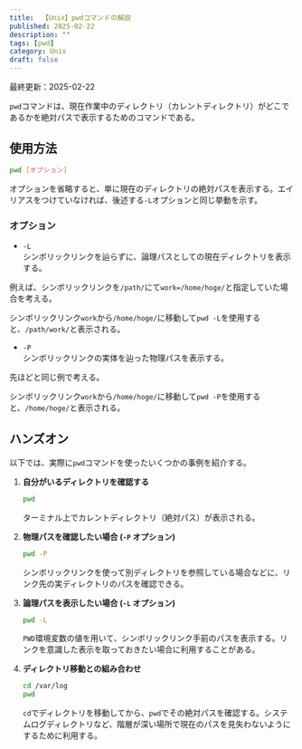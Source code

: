 ```yaml
---
title:  【Unix】pwdコマンドの解説
published: 2025-02-22
description: ""
tags: [pwd]
category: Unix
draft: false
---
```

最終更新：2025-02-22


`pwd`コマンドは、現在作業中のディレクトリ（カレントディレクトリ）がどこであるかを絶対パスで表示するためのコマンドである。


## 使用方法

```bash
pwd [オプション]
```

オプションを省略すると、単に現在のディレクトリの絶対パスを表示する。エイリアスをつけていなければ、後述する`-L`オプションと同じ挙動を示す。

### オプション

- `-L`  
  シンボリックリンクを辿らずに、論理パスとしての現在ディレクトリを表示する。

例えば、シンボリックリンクを`/path/`にて`work=/home/hoge/`と指定していた場合を考える。

シンボリックリンク`work`から`/home/hoge/`に移動して`pwd -L`を使用すると、`/path/work/`と表示される。

- `-P`  
  シンボリックリンクの実体を辿った物理パスを表示する。

先ほどと同じ例で考える。

シンボリックリンク`work`から`/home/hoge/`に移動して`pwd -P`を使用すると、`/home/hoge/`と表示される。

## ハンズオン

以下では、実際に`pwd`コマンドを使ったいくつかの事例を紹介する。

1. **自分がいるディレクトリを確認する**  
   ```bash
   pwd
   ```
   ターミナル上でカレントディレクトリ（絶対パス）が表示される。

2. **物理パスを確認したい場合 (`-P` オプション)**  
   ```bash
   pwd -P
   ```
   シンボリックリンクを使って別ディレクトリを参照している場合などに、リンク先の実ディレクトリのパスを確認できる。

3. **論理パスを表示したい場合 (`-L` オプション)**  
   ```bash
   pwd -L
   ```
   `PWD`環境変数の値を用いて、シンボリックリンク手前のパスを表示する。リンクを意識した表示を取っておきたい場合に利用することがある。

4. **ディレクトリ移動との組み合わせ**  
   ```bash
   cd /var/log
   pwd
   ```
   `cd`でディレクトリを移動してから、`pwd`でその絶対パスを確認する。システムログディレクトリなど、階層が深い場所で現在のパスを見失わないようにするために利用する。

